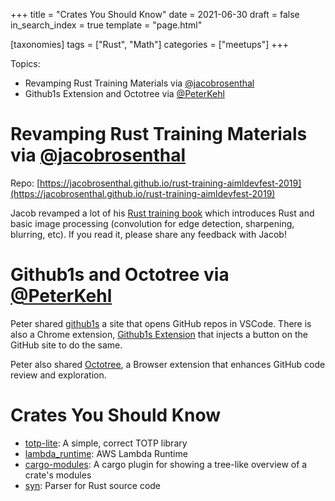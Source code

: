 +++
title = "Crates You Should Know"
date = 2021-06-30
draft = false
in_search_index = true
template = "page.html"

[taxonomies]
tags = ["Rust", "Math"]
categories = ["meetups"]
+++

Topics:

- Revamping Rust Training Materials via [@jacobrosenthal](https://github.com/jacobrosenthal)
- Github1s Extension and Octotree via [@PeterKehl](https://github.com/peter-kehl)

<!-- more -->

# Revamping Rust Training Materials via [@jacobrosenthal](https://github.com/jacobrosenthal)

Repo: [https://jacobrosenthal.github.io/rust-training-aimldevfest-2019](https://jacobrosenthal.github.io/rust-training-aimldevfest-2019)

Jacob revamped a lot of his [Rust training book](https://jacobrosenthal.github.io/rust-training-aimldevfest-2019) which introduces Rust and basic image processing (convolution for edge detection, sharpening, blurring, etc). If you read it, please share any feedback with Jacob!

# Github1s and Octotree via [@PeterKehl](https://github.com/peter-kehl)

Peter shared [github1s](https://github.com/conwnet/github1s) a site that opens GitHub repos in VSCode. There is also a Chrome extension, [Github1s Extension](https://github.com/Darkempire78/Github1s-Extension/) that injects a button on the GitHub site to do the same.

Peter also shared [Octotree](https://www.octotree.io/download), a Browser extension that enhances GitHub code review and exploration.

# Crates You Should Know

- [totp-lite](https://crates.io/crates/totp-lite): A simple, correct TOTP library
- [lambda_runtime](https://crates.io/crates/lambda_runtime): AWS Lambda Runtime
- [cargo-modules](https://crates.io/crates/cargo-modules): A cargo plugin for showing a tree-like overview of a crate's modules
- [syn](https://crates.io/crates/syn): Parser for Rust source code
